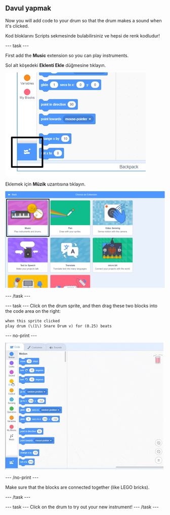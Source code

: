 ## Davul yapmak

Now you will add code to your drum so that the drum makes a sound when it's clicked.

Kod bloklarını Scripts sekmesinde bulabilirsiniz ve hepsi de renk kodludur!

\--- task \---

First add the **Music** extension so you can play instruments.

Sol alt köşedeki **Eklenti Ekle** düğmesine tıklayın.

![uzantı ekleme düğmesi vurgulanmış](images/add-extension-annotated.png)

Eklemek için **Müzik** uzantısına tıklayın.

![music extension highlighted](images/click-music-annotated.png)

\--- /task \---

\--- task \--- Click on the drum sprite, and then drag these two blocks into the code area on the right:

```blocks3
when this sprite clicked
play drum (\(1\) Snare Drum v) for (0.25) beats
```

\--- no-print \---

![ekran alıntısı](images/connect-block.gif)

\--- /no-print \---

Make sure that the blocks are connected together (like LEGO bricks).

\--- /task \---

\--- task \--- Click on the drum to try out your new instrument! \--- /task \---